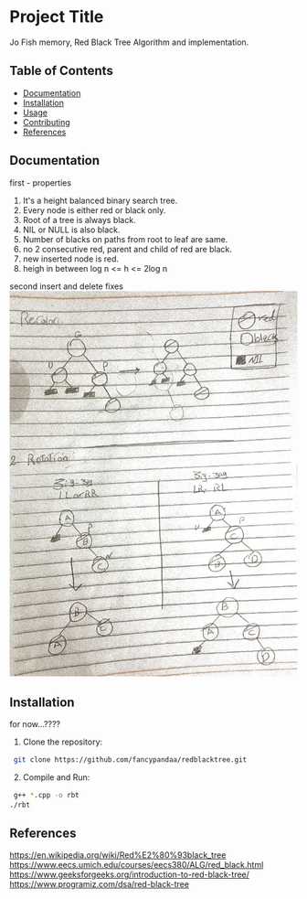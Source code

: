 # Project Title
Jo Fish memory, Red Black Tree Algorithm and implementation.

## Table of Contents
- [Documentation](#documentation)
- [Installation](#installation)
- [Usage](#usage)
- [Contributing](#contributing)
- [References](#references)

## Documentation

first - properties 

1. It's a height balanced binary search tree.
2. Every node is either red or black only.
3. Root of a tree is always black.
4. NIL or NULL is also black.
5. Number of blacks on paths from root to leaf are same.
6. no 2 consecutive red, parent and child of red are black.
7. new inserted node is red.
8. heigh in between log n <= h <= 2log n
   
second insert and delete fixes 
![Alt Text - description of the image](https://github.com/fancypandaa/redblacktree/blob/main/docs/redblacktree.jpeg)

## Installation
for now...????
1. Clone the repository:
```bash
 git clone https://github.com/fancypandaa/redblacktree.git
```

2. Compile and Run:
```bash
 g++ *.cpp -o rbt
./rbt
 ```

## References

https://en.wikipedia.org/wiki/Red%E2%80%93black_tree
https://www.eecs.umich.edu/courses/eecs380/ALG/red_black.html
https://www.geeksforgeeks.org/introduction-to-red-black-tree/
https://www.programiz.com/dsa/red-black-tree
